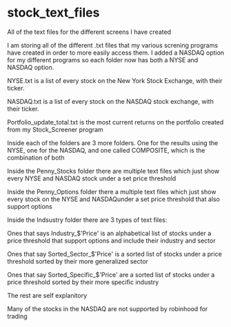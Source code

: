 # stock_text_files
All of the text files for the different screens I have created


I am storing all of the different .txt files that my various screning programs have created in order to more easily access them. I added a NASDAQ option for my different programs so each folder now has both a NYSE and NASDAQ option.


NYSE.txt is a list of every stock on the New York Stock Exchange, with their ticker.

NASDAQ.txt is a list of every stock on the NASDAQ stock exchange, with their ticker.

Portfolio_update_total.txt is the most current returns on the portfolio created from my Stock_Screener program

Inside each of the folders are 3 more folders. One for the results using the NYSE, one for the NASDAQ, and one called COMPOSITE, which is the combination of both

Inside the Penny_Stocks folder there are multiple text files which just show every NYSE and NASDAQ stock under a set price threshold

Inside the Penny_Options folder there a multiple text files which just show every stock on the NYSE and NASDAQunder a set price threshold that also support options

Inside the Indsustry folder there are 3 types of text files:

Ones that says Industry_$'Price' is an alphabetical list of stocks under a price threshold that support options and include their industry and sector
 
Ones that say Sorted_Sector_$'Price' is a sorted list of stocks under a price threshold sorted by their more generalized sector

Ones that say Sorted_Specific_$'Price' are a sorted list of stocks under a price threshold sorted by their more specific industry

The rest are self explanitory


Many of the stocks in the NASDAQ are not supported by robinhood for trading
